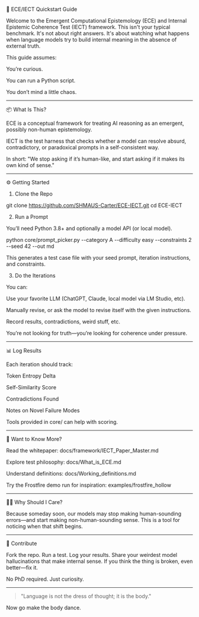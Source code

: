 🧠 ECE/IECT Quickstart Guide

Welcome to the Emergent Computational Epistemology (ECE) and Internal Epistemic Coherence Test (IECT) framework. This isn't your typical benchmark. It's not about right answers. It's about watching what happens when language models try to build internal meaning in the absence of external truth.

This guide assumes:

You’re curious.

You can run a Python script.

You don’t mind a little chaos.



---

📦 What Is This?

ECE is a conceptual framework for treating AI reasoning as an emergent, possibly non-human epistemology.

IECT is the test harness that checks whether a model can resolve absurd, contradictory, or paradoxical prompts in a self-consistent way.

In short: "We stop asking if it’s human-like, and start asking if it makes its own kind of sense."


---

⚙️ Getting Started

1. Clone the Repo

git clone https://github.com/SHMAUS-Carter/ECE-IECT.git
cd ECE-IECT

2. Run a Prompt

You’ll need Python 3.8+ and optionally a model API (or local model).

python core/prompt_picker.py --category A --difficulty easy --constraints 2 --seed 42 --out md

This generates a test case file with your seed prompt, iteration instructions, and constraints.

3. Do the Iterations

You can:

Use your favorite LLM (ChatGPT, Claude, local model via LM Studio, etc).

Manually revise, or ask the model to revise itself with the given instructions.

Record results, contradictions, weird stuff, etc.


You’re not looking for truth—you’re looking for coherence under pressure.


---

📊 Log Results

Each iteration should track:

Token Entropy Delta

Self-Similarity Score

Contradictions Found

Notes on Novel Failure Modes


Tools provided in core/ can help with scoring.


---

🧠 Want to Know More?

Read the whitepaper: docs/framework/IECT_Paper_Master.md

Explore test philosophy: docs/What_is_ECE.md

Understand definitions: docs/Working_definitions.md

Try the Frostfire demo run for inspiration: examples/frostfire_hollow



---

🙋‍♀️ Why Should I Care?

Because someday soon, our models may stop making human-sounding errors—and start making non-human-sounding sense. This is a tool for noticing when that shift begins.


---

🔄 Contribute

Fork the repo. Run a test. Log your results. Share your weirdest model hallucinations that make internal sense. If you think the thing is broken, even better—fix it.

No PhD required. Just curiosity.


---

> "Language is not the dress of thought; it is the body."



Now go make the body dance.

